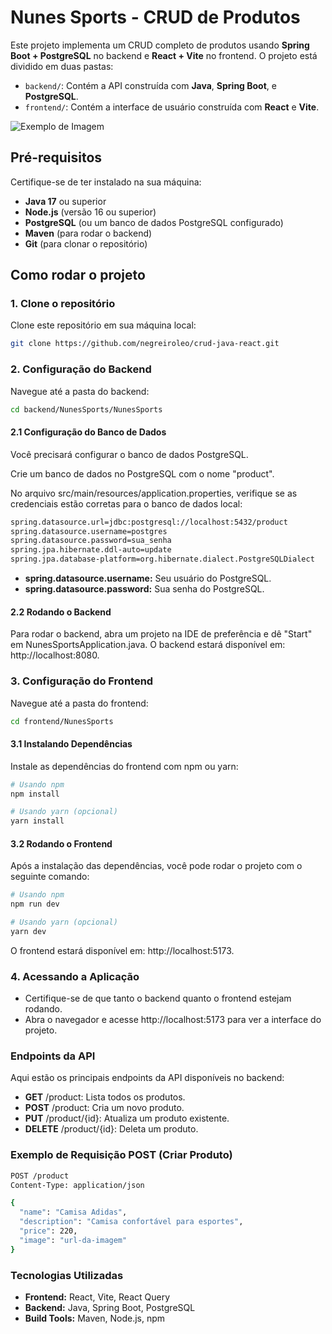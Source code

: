 # Nunes Sports - CRUD de Produtos

Este projeto implementa um CRUD completo de produtos usando **Spring Boot + PostgreSQL** no backend e **React + Vite** no frontend. O projeto está dividido em duas pastas:

- `backend/`: Contém a API construída com **Java**, **Spring Boot**, e **PostgreSQL**.
- `frontend/`: Contém a interface de usuário construída com **React** e **Vite**.

![Exemplo de Imagem](https://github.com/negreiroleo/crud-java-react/exemplo.png)

## Pré-requisitos

Certifique-se de ter instalado na sua máquina:

- **Java 17** ou superior
- **Node.js** (versão 16 ou superior)
- **PostgreSQL** (ou um banco de dados PostgreSQL configurado)
- **Maven** (para rodar o backend)
- **Git** (para clonar o repositório)

## Como rodar o projeto

### 1. Clone o repositório

Clone este repositório em sua máquina local:

```bash
git clone https://github.com/negreiroleo/crud-java-react.git
```

### 2. Configuração do Backend
Navegue até a pasta do backend:

```bash
cd backend/NunesSports/NunesSports
```

#### 2.1 Configuração do Banco de Dados
Você precisará configurar o banco de dados PostgreSQL.

Crie um banco de dados no PostgreSQL com o nome "product".

No arquivo src/main/resources/application.properties, verifique se as credenciais estão corretas para o banco de dados local:

```bash
spring.datasource.url=jdbc:postgresql://localhost:5432/product
spring.datasource.username=postgres
spring.datasource.password=sua_senha
spring.jpa.hibernate.ddl-auto=update
spring.jpa.database-platform=org.hibernate.dialect.PostgreSQLDialect
```
- **spring.datasource.username:** Seu usuário do PostgreSQL.
- **spring.datasource.password:** Sua senha do PostgreSQL.

#### 2.2 Rodando o Backend
Para rodar o backend, abra um projeto na IDE de preferência e dê "Start" em NunesSportsApplication.java.
O backend estará disponível em: http://localhost:8080.

### 3. Configuração do Frontend
Navegue até a pasta do frontend:

```bash
cd frontend/NunesSports
```

#### 3.1 Instalando Dependências
Instale as dependências do frontend com npm ou yarn:

```bash
# Usando npm
npm install

# Usando yarn (opcional)
yarn install
```

#### 3.2 Rodando o Frontend
Após a instalação das dependências, você pode rodar o projeto com o seguinte comando:

```bash
# Usando npm
npm run dev

# Usando yarn (opcional)
yarn dev
```
O frontend estará disponível em: http://localhost:5173.

### 4. Acessando a Aplicação
- Certifique-se de que tanto o backend quanto o frontend estejam rodando.
- Abra o navegador e acesse http://localhost:5173 para ver a interface do projeto.

### Endpoints da API
Aqui estão os principais endpoints da API disponíveis no backend:

- **GET** /product: Lista todos os produtos.
- **POST** /product: Cria um novo produto.
- **PUT** /product/{id}: Atualiza um produto existente.
- **DELETE** /product/{id}: Deleta um produto.

### Exemplo de Requisição POST (Criar Produto)

```bash
POST /product
Content-Type: application/json

{
  "name": "Camisa Adidas",
  "description": "Camisa confortável para esportes",
  "price": 220,
  "image": "url-da-imagem"
}
```
### Tecnologias Utilizadas
- **Frontend:** React, Vite, React Query
- **Backend:** Java, Spring Boot, PostgreSQL
- **Build Tools:** Maven, Node.js, npm
